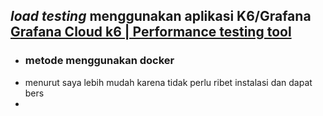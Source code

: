## *load testing* menggunakan aplikasi K6/Grafana [Grafana Cloud k6 | Performance testing tool](https://grafana.com/products/cloud/k6/?src=k6io)
- ### metode menggunakan docker
- menurut saya lebih mudah karena tidak perlu ribet instalasi dan dapat bers
-